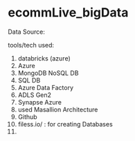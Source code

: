 # ecommLive_bigData

Data Source: 

tools/tech used:

1) databricks (azure)
2) Azure
3) MongoDB NoSQL DB
4) SQL DB
5) Azure Data Factory
6) ADLS Gen2
7) Synapse Azure
8) used Masallion Architecture
9) Github
10) filess.io/ : for creating Databases
11) 
